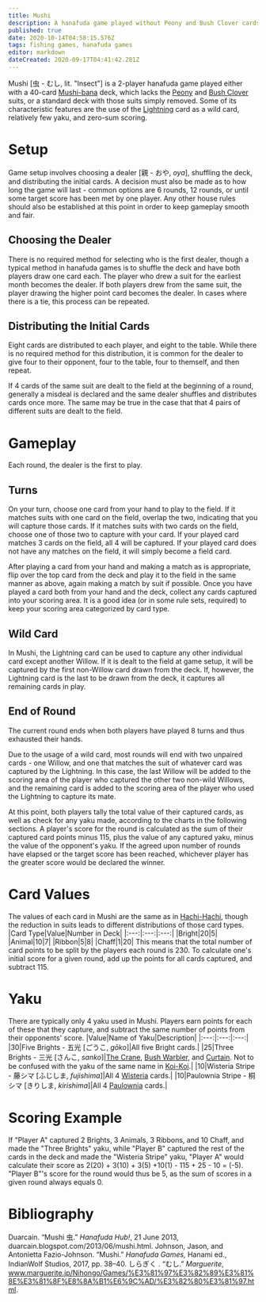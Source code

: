 ```yaml
---
title: Mushi
description: A hanafuda game played without Peony and Bush Clover cards
published: true
date: 2020-10-14T04:58:15.576Z
tags: fishing games, hanafuda games
editor: markdown
dateCreated: 2020-09-17T04:41:42.281Z
---
```


Mushi [虫 - むし, lit. "Insect"] is a 2-player hanafuda game played either with a 40-card [Mushi-bana](/en/hanafuda/patterns/mushibana) deck, which lacks the [Peony](/en/hanafuda/suits/peony) and [Bush Clover](/en/hanafuda/suits/bush-clover) suits, or a standard deck with those suits simply removed. Some of its characteristic features are the use of the [Lightning](/en/hanafuda/suits/willow) card as a wild card, relatively few yaku, and zero-sum scoring.
# Setup
Game setup involves choosing a dealer [親 - おや, *oya*], shuffling the deck, and distributing the initial cards. A decision must also be made as to how long the game will last - common options are 6 rounds, 12 rounds, or until some target score has been met by one player. Any other house rules should also be established at this point in order to keep gameplay smooth and fair.
## Choosing the Dealer
There is no required method for selecting who is the first dealer, though a typical method in hanafuda games is to shuffle the deck and have both players draw one card each. The player who drew a suit for the earliest month becomes the dealer. If both players drew from the same suit, the player drawing the higher point card becomes the dealer. In cases where there is a tie, this process can be repeated.
## Distributing the Initial Cards
Eight cards are distributed to each player, and eight to the table. While there is no required method for this distribution, it is common for the dealer to give four to their opponent, four to the table, four to themself, and then repeat.

If 4 cards of the same suit are dealt to the field at the beginning of a round, generally a misdeal is declared and the same dealer shuffles and distributes cards once more. The same may be true in the case that that 4 pairs of different suits are dealt to the field.
# Gameplay
Each round, the dealer is the first to play.
## Turns
On your turn, choose one card from your hand to play to the field. If it matches suits with one card on the field, overlap the two, indicating that you will capture those cards. If it matches suits with two cards on the field, choose one of those two to capture with your card. If your played card matches 3 cards on the field, all 4 will be captured. If your played card does not have any matches on the field, it will simply become a field card.

After playing a card from your hand and making a match as is appropriate, flip over the top card from the deck and play it to the field in the same manner as above, again making a match by suit if possible. Once you have played a card both from your hand and the deck, collect any cards captured into your scoring area. It is a good idea (or in some rule sets, required) to keep your scoring area categorized by card type.
## Wild Card
In Mushi, the Lightning card can be used to capture any other individual card except another Willow. If it is dealt to the field at game setup, it will be captured by the first non-Willow card drawn from the deck. If, however, the Lightning card is the last to be drawn from the deck, it captures all remaining cards in play.
## End of Round
The current round ends when both players have played 8 turns and thus exhausted their hands.

Due to the usage of a wild card, most rounds will end with two unpaired cards - one Willow, and one that matches the suit of whatever card was captured by the Lightning. In this case, the last Willow will be added to the scoring area of the player who captured the other two non-wild Willows, and the remaining card is added to the scoring area of the player who used the Lightning to capture its mate.

At this point, both players tally the total value of their captured cards, as well as check for any yaku made, according to the charts in the following sections. A player's score for the round is calculated as the sum of their captured card points minus 115, plus the value of any captured yaku, minus the value of the opponent's yaku. If the agreed upon number of rounds have elapsed or the target score has been reached, whichever player has the greater score would be declared the winner.
# Card Values
The values of each card in Mushi are the same as in [Hachi-Hachi](/en/hanafuda/games/hachi-hachi), though the reduction in suits leads to different distributions of those card types.
|Card Type|Value|Number in Deck|
|:---:|:---:|:---:|
|Bright|20|5|
|Animal|10|7|
|Ribbon|5|8|
|Chaff|1|20|
This means that the total number of card points to be split by the players each round is 230. To calculate one's initial score for a given round, add up the points for all cards captured, and subtract 115.
# Yaku
There are typically only 4 yaku used in Mushi. Players earn points for each of these that they capture, and subtract the same number of points from their opponents' score.
|Value|Name of Yaku|Description|
|:---:|:---:|:---:|
|30|Five Brights - 五光 [ごうこ, *gōko*]|All five Bright cards.|
|25|Three Brights - 三光 [さんこ, *sanko*]|[The Crane](/en/hanafuda/suits/pine), [Bush Warbler](/en/hanafuda/suits/plum-blossom), and [Curtain](/en/hanafuda/suits/cherry-blossom). Not to be confused with the yaku of the same name in [Koi-Koi](/en/hanafuda/games/koi-koi).|
|10|Wisteria Stripe - 藤シマ [ふじしま, *fujishima*]|All 4 [Wisteria](/en/hanafuda/suits/wisteria) cards.|
|10|Paulownia Stripe - 桐シマ [きりしま, *kirishima*]|All 4 [Paulownia](/en/hanafuda/suits/paulownia) cards.|
# Scoring Example
If "Player A" captured 2 Brights, 3 Animals, 3 Ribbons, and 10 Chaff, and made the "Three Brights" yaku, while "Player B" captured the rest of the cards in the deck and made the "Wisteria Stripe" yaku, "Player A" would calculate their score as 2(20) + 3(10) + 3(5) +10(1) - 115 + 25 - 10 = (-5). "Player B"'s score for the round would thus be 5, as the sum of scores in a given round always equals 0.
# Bibliography
Duarcain. “Mushi 虫.” *Hanafuda Hub!*, 21 June 2013, duarcain.blogspot.com/2013/06/mushi.html.
Johnson, Jason, and Antonietta Fazio-Johnson. “Mushi.” *Hanafuda Games,* Hanami ed., IndianWolf Studios, 2017, pp. 38–40. 
しらぎく . “むし.” *Marguerite*, www.marguerite.jp/Nihongo/Games/%E3%81%97%E3%82%89%E3%81%8E%E3%81%8F%E8%8A%B1%E6%9C%AD/%E3%82%80%E3%81%97.html. 
